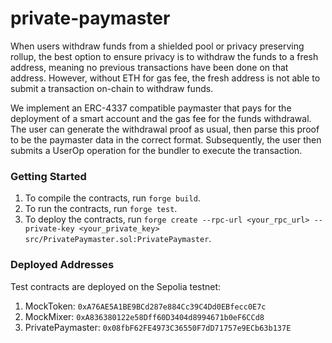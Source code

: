# private-paymaster

When users withdraw funds from a shielded pool or privacy preserving rollup, the best option to ensure privacy is to withdraw the funds to a fresh address, meaning no previous transactions have been done on that address. However, without ETH for gas fee, the fresh address is not able to submit a transaction on-chain to withdraw funds.

We implement an ERC-4337 compatible paymaster that pays for the deployment of a smart account and the gas fee for the funds withdrawal. The user can generate the withdrawal proof as usual, then parse this proof to be the paymaster data in the correct format. Subsequently, the user then submits a UserOp operation for the bundler to execute the transaction.

### Getting Started

1. To compile the contracts, run `forge build`. 
2. To run the contracts, run `forge test`.
3. To deploy the contracts, run `forge create --rpc-url <your_rpc_url> --private-key <your_private_key> src/PrivatePaymaster.sol:PrivatePaymaster`.

### Deployed Addresses

Test contracts are deployed on the Sepolia testnet:
1. MockToken: `0xA76AE5A1BE9BCd287e884Cc39C4Dd0EBfecc0E7c`
2. MockMixer: `0xA836380122e58Dff60D3404d8994671b0eF6CCd8`
3. PrivatePaymaster: `0x08fbF62FE4973C36550F7dD71757e9ECb63b137E`
